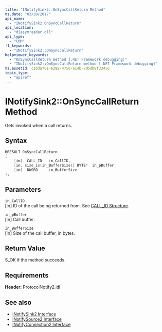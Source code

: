 ```yaml
---
title: "INotifySink2::OnSyncCallReturn Method"
ms.date: "03/30/2017"
api_name: 
  - "INotifySink2.OnSyncCallReturn"
api_location: 
  - "diasymreader.dll"
api_type: 
  - "COM"
f1_keywords: 
  - "INotifySink2::OnSyncCallReturn"
helpviewer_keywords: 
  - "OnSyncCallReturn method [.NET Framework debugging]"
  - "INotifySink2::OnSyncCallReturn method [.NET Framework debugging]"
ms.assetid: c1bda761-6292-4750-a14b-7d5db8f33456
topic_type: 
  - "apiref"
---
```

# INotifySink2::OnSyncCallReturn Method
Gets invoked when a call returns.  
  
## Syntax  
  
```cpp  
HRESULT OnSyncCallReturn  
(  
    [in]  CALL_ID   in_CallID,  
    [in, size_is(in_BufferSize)] BYTE*  in_pBuffer,  
    [in]  DWORD     in_BufferSize  
);  
```  
  
## Parameters  
 `in_CallID`  
 [in] ID of the call being returned from. See [CALL_ID Structure](call-id-structure.md).  
  
 `in_pBuffer`  
 [in] Call buffer.  
  
 `in_BufferSize`  
 [in] Size of the call buffer, in bytes.  
  
## Return Value  
 S_OK if the method succeeds.  
  
## Requirements  
 **Header:** ProtocolNotify2.idl  
  
## See also

- [INotifySink2 Interface](inotifysink2-interface.md)
- [INotifySource2 Interface](inotifysource2-interface.md)
- [INotifyConnection2 Interface](inotifyconnection2-interface.md)
